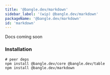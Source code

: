 ```yaml
---
title: '@bangle.dev/markdown'
sidebar_label: '(wip) @bangle.dev/markdown'
packageName: '@bangle.dev/markdown'
id: 'markdown'
---
```


Docs coming soon

### Installation

```
# peer deps
npm install @bangle.dev/core @bangle.dev/table
npm install @bangle.dev/markdown
```
